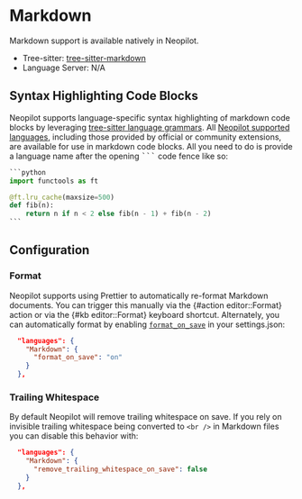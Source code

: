 # Markdown

Markdown support is available natively in Neopilot.

- Tree-sitter: [tree-sitter-markdown](https://github.com/tree-sitter-grammars/tree-sitter-markdown)
- Language Server: N/A

## Syntax Highlighting Code Blocks

Neopilot supports language-specific syntax highlighting of markdown code blocks by leveraging [tree-sitter language grammars](../extensions/languages.md#grammar). All [Neopilot supported languages](../languages.md), including those provided by official or community extensions, are available for use in markdown code blocks. All you need to do is provide a language name after the opening <kbd>```</kbd> code fence like so:

````python
```python
import functools as ft

@ft.lru_cache(maxsize=500)
def fib(n):
    return n if n < 2 else fib(n - 1) + fib(n - 2)
```
````

## Configuration

### Format

Neopilot supports using Prettier to automatically re-format Markdown documents. You can trigger this manually via the {#action editor::Format} action or via the {#kb editor::Format} keyboard shortcut. Alternately, you can automatically format by enabling [`format_on_save`](./configuring-neopilot.md#format-on-save) in your settings.json:

```json
  "languages": {
    "Markdown": {
      "format_on_save": "on"
    }
  },
```

### Trailing Whitespace

By default Neopilot will remove trailing whitespace on save. If you rely on invisible trailing whitespace being converted to `<br />` in Markdown files you can disable this behavior with:

```json
  "languages": {
    "Markdown": {
      "remove_trailing_whitespace_on_save": false
    }
  },
```
